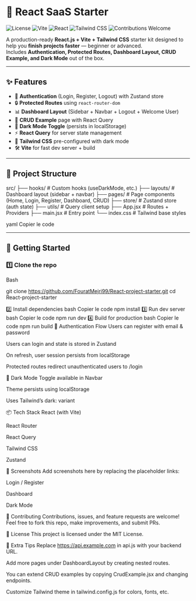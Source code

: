 # 🚀 React SaaS Starter

![License](https://img.shields.io/badge/License-MIT-blue)
![Vite](https://img.shields.io/badge/Vite-3.0-blue)
![React](https://img.shields.io/badge/React-18.0-blue)
![Tailwind CSS](https://img.shields.io/badge/TailwindCSS-3.3-blue)
![Contributions Welcome](https://img.shields.io/badge/Contributions-Welcome-brightgreen)

A production-ready **React.js + Vite + Tailwind CSS** starter kit designed to help you **finish projects faster** — beginner or advanced.  
Includes **Authentication, Protected Routes, Dashboard Layout, CRUD Example, and Dark Mode** out of the box.

---

## ✨ Features

- 🔐 **Authentication** (Login, Register, Logout) with Zustand store
- 🔒 **Protected Routes** using `react-router-dom`
- 📊 **Dashboard Layout** (Sidebar + Navbar + Logout + Welcome User)
- 📝 **CRUD Example** page with React Query
- 🌙 **Dark Mode Toggle** (persists in localStorage)
- ⚡ **React Query** for server state management
- 🎨 **Tailwind CSS** pre-configured with dark mode
- 🛠️ **Vite** for fast dev server + build

---

## 📂 Project Structure

src/
├── hooks/ # Custom hooks (useDarkMode, etc.)
├── layouts/ # Dashboard layout (sidebar + navbar)
├── pages/ # Page components (Home, Login, Register, Dashboard, CRUD)
├── store/ # Zustand store (auth state)
├── utils/ # Query client setup
├── App.jsx # Routes + Providers
├── main.jsx # Entry point
└── index.css # Tailwind base styles

yaml
Copier le code

---

## 🚀 Getting Started

### 1️⃣ Clone the repo

Bash

git clone https://github.com/FouratMejri99/React-project-starter.git
cd React-project-starter

2️⃣ Install dependencies
bash
Copier le code
npm install
3️⃣ Run dev server
bash
Copier le code
npm run dev
4️⃣ Build for production
bash
Copier le code
npm run build
🔑 Authentication Flow
Users can register with email & password

Users can login and state is stored in Zustand

On refresh, user session persists from localStorage

Protected routes redirect unauthenticated users to /login

🌙 Dark Mode
Toggle available in Navbar

Theme persists using localStorage

Uses Tailwind’s dark: variant

📦 Tech Stack
React (with Vite)

React Router

React Query

Tailwind CSS

Zustand

📸 Screenshots
Add screenshots here by replacing the placeholder links:

Login / Register

Dashboard

Dark Mode

🤝 Contributing
Contributions, issues, and feature requests are welcome!
Feel free to fork this repo, make improvements, and submit PRs.

📜 License
This project is licensed under the MIT License.

🌟 Extra Tips
Replace https://api.example.com in api.js with your backend URL.

Add more pages under DashboardLayout by creating nested routes.

You can extend CRUD examples by copying CrudExample.jsx and changing endpoints.

Customize Tailwind theme in tailwind.config.js for colors, fonts, etc.
```
